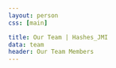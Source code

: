 ```yaml
---
layout: person
css: [main]

title: Our Team | Hashes_JMI
data: team
header: Our Team Members
---
```

